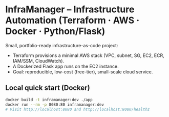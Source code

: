 # InfraManager – Infrastructure Automation (Terraform · AWS · Docker · Python/Flask)

Small, portfolio-ready infrastructure-as-code project:
- Terraform provisions a minimal AWS stack (VPC, subnet, SG, EC2, ECR, IAM/SSM, CloudWatch).
- A Dockerized Flask app runs on the EC2 instance.
- Goal: reproducible, low-cost (free-tier), small-scale cloud service.

## Local quick start (Docker)
```bash
docker build -t inframanager:dev ./app
docker run --rm -p 8080:80 inframanager:dev
# Visit http://localhost:8080 and http://localhost:8080/healthz
